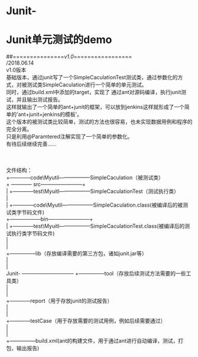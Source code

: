 # Junit-
# Junit单元测试的demo


##===============*v1.0*=================<br>
/2018.06.14<br>
v1.0版本<br>
基础版本，通过junit写了一个SimpleCaculationTest测试类，通过参数化的方式，对被测试类SimpleCaculation进行一个简单的单元测试。<br>
同时，通过build.xml中添加的target，实现了 通过ant对源码编译，执行junit测试，并且输出测试报告。<br>
这样就输出了一个简单的ant+junit的框架，可以放到jenkins这样就形成了一个简单的'ant+junit+jenkins的模板'。<br>
这个版本的被测试类比较简单，测试的方法也很容易，也未实现数据用例和程序的完全分离。<br>
只是利用@Paramtered注解实现了一个简单的参数化。<br>
有待后续继续完善......<br>
<br>
<br>
<br>
文件结构：<br>
                                                +————code\Myutil——————SimpleCaculation（被测试类）<br>
                              + ———— src————————+ <br>
                              |                 +————test\Myuitl——————SimpleCaculationTest（测试执行类）<br>
                              |<br>
                              |                 +————code\Myutil——————SimpleCaculation.class(被编译后的被测试类字节码文件)<br>
                              +——————bin————————+<br>
                              |                 +————test\Myuitl——————SimpleCaculationTest.class(被编译后的测试执行类字节码文件)<br>
                              |<br>
                              |<br>
                              +—————lib（存放编译需要的第三方包，诸如junit.jar等）<br>
                              |<br>
                              |<br>
            Junit- —————————— +—————tool（存放后续测试方法需要的一些工具类）<br>
                              |<br>
                              |<br>
                              +————report（用于存放junit的测试报告）<br>
                              |<br>
                              |<br>
                              +————testCase（用于存放需要的测试用例，例如后续需要通过）<br>
                              |<br>
                              |<br>
                              +—————build.xml(ant的构建文件，用于通过ant进行自动编译，测试，打包，输出报告)<br>
